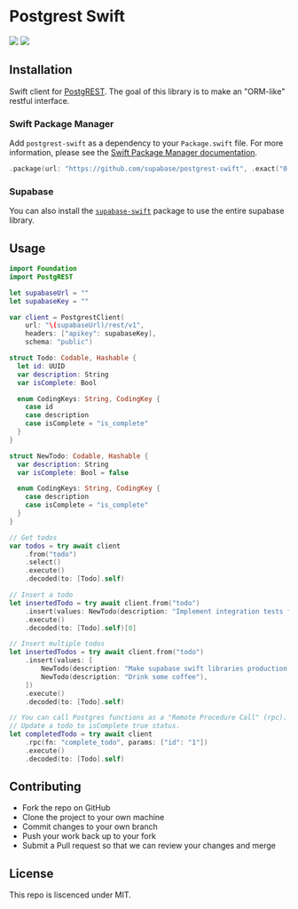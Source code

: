# Postgrest Swift
[![](https://img.shields.io/endpoint?url=https%3A%2F%2Fswiftpackageindex.com%2Fapi%2Fpackages%2Fsupabase-community%2Fpostgrest-swift%2Fbadge%3Ftype%3Dswift-versions)](https://swiftpackageindex.com/supabase-community/postgrest-swift)
[![](https://img.shields.io/endpoint?url=https%3A%2F%2Fswiftpackageindex.com%2Fapi%2Fpackages%2Fsupabase-community%2Fpostgrest-swift%2Fbadge%3Ftype%3Dplatforms)](https://swiftpackageindex.com/supabase-community/postgrest-swift)

## Installation

Swift client for [PostgREST](https://postgrest.org). The goal of this library is to make an "ORM-like" restful interface. 

### Swift Package Manager

Add `postgrest-swift` as a dependency to your `Package.swift` file. For more information, please see the [Swift Package Manager documentation](https://github.com/apple/swift-package-manager/tree/master/Documentation).

```swift
.package(url: "https://github.com/supabase/postgrest-swift", .exact("0.0.4"))
```

### Supabase

You can also install the [ `supabase-swift`](https://github.com/supabase/supabase-swift) package to use the entire supabase library.

## Usage

```swift
import Foundation
import PostgREST

let supabaseUrl = ""
let supabaseKey = ""

var client = PostgrestClient(
    url: "\(supabaseUrl)/rest/v1",
    headers: ["apikey": supabaseKey],
    schema: "public")

struct Todo: Codable, Hashable {
  let id: UUID
  var description: String
  var isComplete: Bool

  enum CodingKeys: String, CodingKey {
    case id
    case description
    case isComplete = "is_complete"
  }
}

struct NewTodo: Codable, Hashable {
  var description: String
  var isComplete: Bool = false

  enum CodingKeys: String, CodingKey {
    case description
    case isComplete = "is_complete"
  }
}

// Get todos
var todos = try await client
    .from("todo")
    .select()
    .execute()
    .decoded(to: [Todo].self)

// Insert a todo
let insertedTodo = try await client.from("todo")
    .insert(values: NewTodo(description: "Implement integration tests for postgrest-swift"))
    .execute()
    .decoded(to: [Todo].self)[0]

// Insert multiple todos
let insertedTodos = try await client.from("todo")
    .insert(values: [
        NewTodo(description: "Make supabase swift libraries production ready"),
        NewTodo(description: "Drink some coffee"),
    ])
    .execute()
    .decoded(to: [Todo].self)

// You can call Postgres functions as a "Remote Procedure Call" (rpc).
// Update a todo to isComplete true status.
let completedTodo = try await client
    .rpc(fn: "complete_todo", params: ["id": "1"])
    .execute()
    .decoded(to: [Todo].self)
```

## Contributing

-  Fork the repo on GitHub
-  Clone the project to your own machine
-  Commit changes to your own branch
-  Push your work back up to your fork
-  Submit a Pull request so that we can review your changes and merge

## License

This repo is liscenced under MIT.

